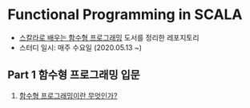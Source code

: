 # Functional Programming in SCALA

* [스칼라로 배우는 함수형 프로그래밍](http://www.yes24.com/Product/Goods/16969986) 도서를 정리한 레포지토리
* 스터디 일시: 매주 수요일 (2020.05.13 ~)

## Part 1 함수형 프로그래밍 입문

1. [함수형 프로그래밍이란 무엇인가?]()




